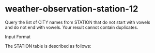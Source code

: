 # weather-observation-station-12

Query the list of CITY names from STATION that do not start with vowels and do not end with vowels. Your result cannot contain duplicates.

Input Format

The STATION table is described as follows:
